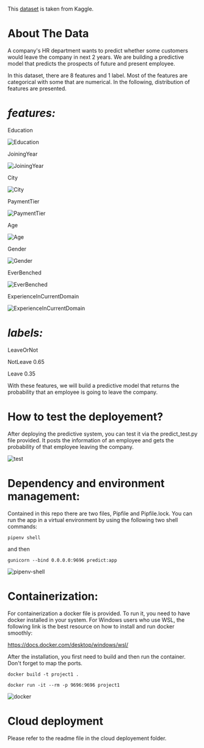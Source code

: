 This [dataset](https://www.kaggle.com/tejashvi14/employee-future-prediction) is taken from Kaggle. 

# About The Data

A company's HR department wants to predict whether some customers would leave the company in next 2 years. We are building a predictive model that predicts the prospects of future and present employee.

In this dataset, there are 8 features and 1 label. Most of the features are categorical with some that are numerical. In the following, distribution of features are presented. 

# *features:* 

Education

![Education](https://github.com/AliAmini7/ml-zoom/blob/main/project%201/figures/Education.png)

JoiningYear

![JoiningYear](https://github.com/AliAmini7/ml-zoom/blob/main/project%201/figures/joining_year.png)

City

![City](https://github.com/AliAmini7/ml-zoom/blob/main/project%201/figures/city.png)

PaymentTier

![PaymentTier](https://github.com/AliAmini7/ml-zoom/blob/main/project%201/figures/payment.png)

Age

![Age](https://github.com/AliAmini7/ml-zoom/blob/main/project%201/figures/age.png)

Gender

![Gender](https://github.com/AliAmini7/ml-zoom/blob/main/project%201/figures/gender.png)

EverBenched

![EverBenched](https://github.com/AliAmini7/ml-zoom/blob/main/project%201/figures/ever_benched.png)

ExperienceInCurrentDomain

![ExperienceInCurrentDomain](https://github.com/AliAmini7/ml-zoom/blob/main/project%201/figures/exp.png)


# *labels:* 

LeaveOrNot

NotLeave    0.65

Leave       0.35


With these features, we will build a predictive model that returns the probability that an employee is going to leave the company.


# How to test the deployement?
After deploying the predictive system, you can test it via the predict_test.py file provided. It posts the information of an employee and gets the probability of that employee leaving the company. 

![test](https://github.com/AliAmini7/ml-zoom/blob/main/project%201/screenshots/predict_test.jpg)


# Dependency and environment management:
Contained in this repo there are two files, Pipfile and Pipfile.lock. You can run the app in a virtual environment by using the following two shell commands:

```console
pipenv shell
```

and then

```console
gunicorn --bind 0.0.0.0:9696 predict:app
```

![pipenv-shell](https://github.com/AliAmini7/ml-zoom/blob/main/project%201/screenshots/pipenv-shell.jpg)


# Containerization:
For containerization a docker file is provided. To run it, you need to have docker installed in your system. For Windows users who use WSL, the following link is the best resource on how to install and run docker smoothly:

https://docs.docker.com/desktop/windows/wsl/ 

After the installation, you first need to build and then run the container. Don't forget to map the ports.

```console
docker build -t project1 .
```

```console
docker run -it --rm -p 9696:9696 project1
```

![docker](https://github.com/AliAmini7/ml-zoom/blob/main/project%201/screenshots/docker.jpg)

# Cloud deployment
Please refer to the readme file in the cloud deployement folder.

